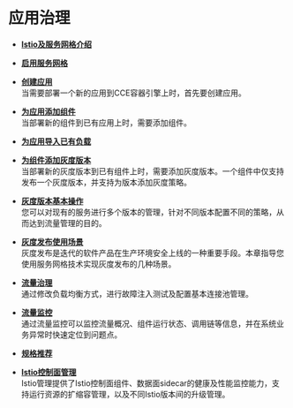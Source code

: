 # 应用治理<a name="cce_01_0035"></a>

-   **[Istio及服务网格介绍](Istio及服务网格介绍.md)**  

-   **[启用服务网格](启用服务网格.md)**  

-   **[创建应用](创建应用.md)**  
当需要部署一个新的应用到CCE容器引擎上时，首先要创建应用。
-   **[为应用添加组件](为应用添加组件.md)**  
当部署新的组件到已有应用上时，需要添加组件。
-   **[为应用导入已有负载](为应用导入已有负载.md)**  

-   **[为组件添加灰度版本](为组件添加灰度版本.md)**  
当部署新的灰度版本到已有组件上时，需要添加灰度版本。一个组件中仅支持发布一个灰度版本，并支持为版本添加灰度策略。
-   **[灰度版本基本操作](灰度版本基本操作.md)**  
您可以对现有的服务进行多个版本的管理，针对不同版本配置不同的策略，从而达到流量管理的目的。
-   **[灰度发布使用场景](灰度发布使用场景.md)**  
灰度发布是迭代的软件产品在生产环境安全上线的一种重要手段。本章指导您使用服务网格技术实现灰度发布的几种场景。
-   **[流量治理](流量治理.md)**  
通过修改负载均衡方式，进行故障注入测试及配置基本连接池管理。
-   **[流量监控](流量监控.md)**  
通过流量监控可以监控流量概况、组件运行状态、调用链等信息，并在系统业务异常时快速定位到问题点。
-   **[规格推荐](规格推荐.md)**  

-   **[Istio控制面管理](Istio控制面管理.md)**  
Istio管理提供了Istio控制面组件、数据面sidecar的健康及性能监控能力，支持运行资源的扩缩容管理，以及不同Istio版本间的升级管理。

